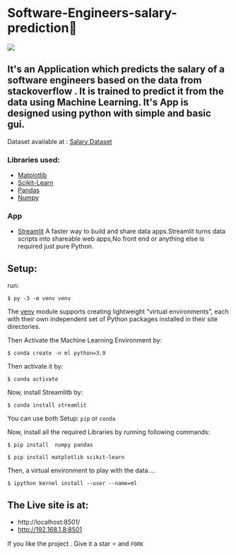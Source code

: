# Software-Engineers-salary-prediction💸
![](https://github.com/ravithemore/Software-Engineers-salary-prediction/blob/main/assets/Screenshot%202022-11-21%20121513.png)

## It's an Application which predicts the salary of a software engineers based on the data from stackoverflow . It is trained to predict it from the data using Machine Learning. It's App is designed using python with simple and basic gui.

Dataset available at :
[Salary Dataset](https://insights.stackoverflow.com/survey)

### Libraries used:
- [Matplotlib](https://matplotlib.org/)
- [Scikit-Learn](https://scikit-learn.org/stable/)
- [Pandas](https://pandas.pydata.org/)
- [Numpy](https://numpy.org/)


###  App
- [Streamlit](https://streamlit.io/) A faster way to build and share data apps.Streamlit turns data scripts into shareable web apps,No front end or anything else is required just pure Python.

## Setup:
run:
```
$ py -3 -m venv venv
```
The [venv](https://docs.python.org/3/library/venv.html) module supports creating lightweight “virtual environments”, each with their own independent set of Python packages installed in their site directories.

Then Activate the Machine Learning Environment by:
```
$ conda create -n ml python=3.9
```
Then activate it by:
```
$ conda activate
```
Now, install Streamlitb by:
```
$ conda install streamlit
```

You can use both Setup: ```pip``` or ```conda```

Now, install all the required Libraries by running following commands:
```
$ pip install  numpy pandas
```

```
$ pip install matplotlib scikit-learn
```
Then, a virtual environment to play with the data....
```
$ ipython kernel install --user --name=ml
```

## The Live site is at:
- http://localhost:8501/
- http://192.168.1.8:8501

If you like the project . Give it a star  ⭐ and   ```FORK```
